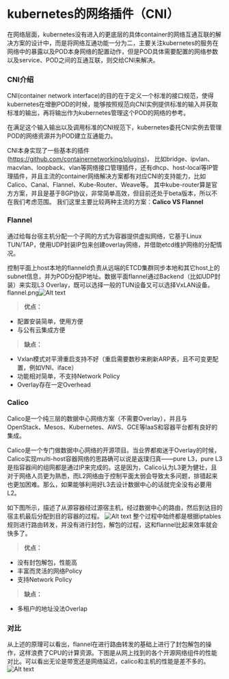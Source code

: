 # kubernetes的网络插件（CNI）
在网络层面，kubernetes没有进入的更底层的具体container的网络互通互联的解决方案的设计中，而是将网络互通功能一分为二，主要关注kubernetes的服务在网络中的暴露以及POD本身网络的配置动作，但是POD具体需要配置的网络参数以及service、POD之间的互通互联，则交给CNI来解决。

### CNI介绍
CNI(container network interface)的目的在于定义一个标准的接口规范，使得kubernetes在增删POD的时候，能够按照规范向CNI实例提供标准的输入并获取标准的输出，再将输出作为kubernetes管理这个POD的网络的参考。

在满足这个输入输出以及调用标准的CNI规范下，kubernetes委托CNI实例去管理POD的网络资源并为POD建立互通能力。

CNI本身实现了一些基本的插件(https://github.com/containernetworking/plugins)， 比如bridge、ipvlan、macvlan、loopback、vlan等网络接口管理插件，还有dhcp、host-local等IP管理插件，并且主流的container网络解决方案都有对应CNI的支持能力，比如Calico、Canal、Flannel、Kube-Router、Weave等。
其中kube-router算是官方方案，并且是基于BGP协议，非常简单高效，但目前还处于beta版本，所以不在我们考虑范围。
我们这里主要比较两种主流的方案：**Calico VS Flannel**

### Flannel
通过给每台宿主机分配一个子网的方式为容器提供虚拟网络，它基于Linux TUN/TAP，使用UDP封装IP包来创建overlay网络，并借助etcd维护网络的分配情况。

控制平面上host本地的flanneld负责从远端的ETCD集群同步本地和其它host上的subnet信息，并为POD分配IP地址。数据平面flannel通过Backend（比如UDP封装）来实现L3 Overlay，既可以选择一般的TUN设备又可以选择VxLAN设备。
flannel.png![Alt text](https://gitee.com/pa/kubernetes/raw/master/images/flannel.png)
> **优点：**
- 配置安装简单，使用方便
- 与公有云集成方便

> **缺点：**
- Vxlan模式对平滑重启支持不好（重启需要数秒来刷新ARP表，且不可变更配置，例如VNI、iface）
- 功能相对简单，不支持Network Policy
- Overlay存在一定Overhead

### Calico
Calico是一个纯三层的数据中心网络方案（不需要Overlay），并且与OpenStack、Mesos、Kubernetes、AWS、GCE等IaaS和容器平台都有良好的集成。

Calico是一个专门做数据中心网络的开源项目。当业界都痴迷于Overlay的时候，Calico实现multi-host容器网络的思路确可以说是返璞归真——pure L3，pure L3是指容器间的组网都是通过IP来完成的。这是因为，Calico认为L3更为健壮，且对于网络人员更为熟悉，而L2网络由于控制平面太弱会导致太多问题，排错起来也更加困难。那么，如果能够利用好L3去设计数据中心的话就完全没有必要用L2。

如下图所示，描述了从源容器经过源宿主机，经过数据中心的路由，然后到达目的宿主机最后分配到目的容器的过程。
![Alt text](https://gitee.com/pa/kubernetes/raw/master/images/calico.png)
整个过程中始终都是根据iptables规则进行路由转发，并没有进行封包，解包的过程，这和flannel比起来效率就会快多了。

> **优点：**
- 没有封包解包，性能高
- 丰富而灵活的网络Policy
- 支持Network Policy

> **缺点：**
- 多租户的地址没法Overlap

### 对比
从上述的原理可以看出，flannel在进行路由转发的基础上进行了封包解包的操作，这样浪费了CPU的计算资源。下图是从网上找到的各个开源网络组件的性能对比。可以看出无论是带宽还是网络延迟，calico和主机的性能是差不多的。
![Alt text](https://gitee.com/pa/kubernetes/raw/master/images/compare.png)

